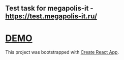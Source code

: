 ## Test task for megapolis-it - https://test.megapolis-it.ru/


# [DEMO](https://lalkakaro4.github.io/megapolis-it-test/)


This project was bootstrapped with [Create React App](https://github.com/facebook/create-react-app).
